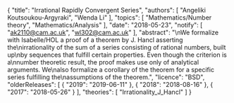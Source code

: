 {
    "title": "Irrational Rapidly Convergent Series",
    "authors": [
        "Angeliki Koutsoukou-Argyraki",
        "Wenda Li"
    ],
    "topics": [
        "Mathematics/Number theory",
        "Mathematics/Analysis"
    ],
    "date": "2018-05-23",
    "notify": [
        "ak2110@cam.ac.uk",
        "wl302@cam.ac.uk"
    ],
    "abstract": "\nWe formalize with Isabelle/HOL a proof of a theorem by J. Hancl asserting the\nirrationality of the sum of a series consisting of rational numbers, built up\nby sequences that fulfill certain properties. Even though the criterion is a\nnumber theoretic result, the proof makes use only of analytical arguments. We\nalso formalize a corollary of the theorem for a specific series fulfilling the\nassumptions of the theorem.",
    "licence": "BSD",
    "olderReleases": [
        {
            "2019": "2019-06-11"
        },
        {
            "2018": "2018-08-16"
        },
        {
            "2017": "2018-05-26"
        }
    ],
    "theories": [
        "Irrationality_J_Hancl"
    ]
}